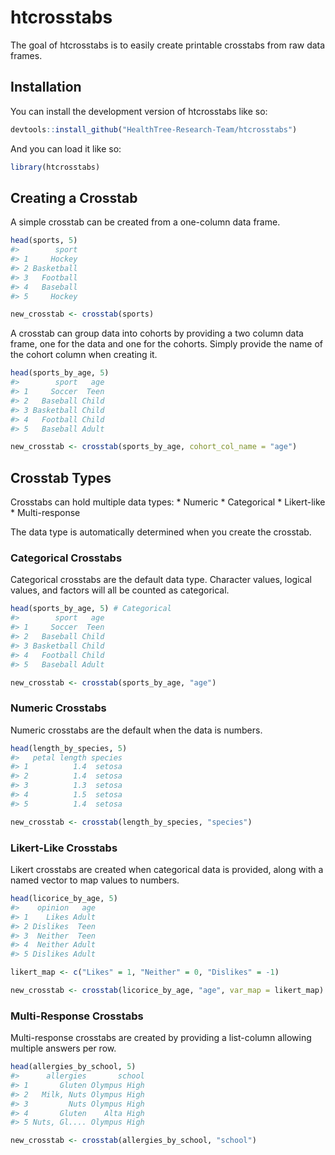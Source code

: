 
<!-- README.md is generated from README.Rmd. Please edit that file -->

# htcrosstabs

<!-- badges: start -->
<!-- badges: end -->

The goal of htcrosstabs is to easily create printable crosstabs from raw
data frames.

## Installation

You can install the development version of htcrosstabs like so:

``` r
devtools::install_github("HealthTree-Research-Team/htcrosstabs")
```

And you can load it like so:

``` r
library(htcrosstabs)
```

## Creating a Crosstab

A simple crosstab can be created from a one-column data frame.

``` r
head(sports, 5)
#>        sport
#> 1     Hockey
#> 2 Basketball
#> 3   Football
#> 4   Baseball
#> 5     Hockey

new_crosstab <- crosstab(sports)
```

A crosstab can group data into cohorts by providing a two column data
frame, one for the data and one for the cohorts. Simply provide the name
of the cohort column when creating it.

``` r
head(sports_by_age, 5)
#>        sport   age
#> 1     Soccer  Teen
#> 2   Baseball Child
#> 3 Basketball Child
#> 4   Football Child
#> 5   Baseball Adult

new_crosstab <- crosstab(sports_by_age, cohort_col_name = "age")
```

## Crosstab Types

Crosstabs can hold multiple data types: \* Numeric \* Categorical \*
Likert-like \* Multi-response

The data type is automatically determined when you create the crosstab.

### Categorical Crosstabs

Categorical crosstabs are the default data type. Character values,
logical values, and factors will all be counted as categorical.

``` r
head(sports_by_age, 5) # Categorical
#>        sport   age
#> 1     Soccer  Teen
#> 2   Baseball Child
#> 3 Basketball Child
#> 4   Football Child
#> 5   Baseball Adult

new_crosstab <- crosstab(sports_by_age, "age")
```

### Numeric Crosstabs

Numeric crosstabs are the default when the data is numbers.

``` r
head(length_by_species, 5)
#>   petal length species
#> 1          1.4  setosa
#> 2          1.4  setosa
#> 3          1.3  setosa
#> 4          1.5  setosa
#> 5          1.4  setosa

new_crosstab <- crosstab(length_by_species, "species")
```

### Likert-Like Crosstabs

Likert crosstabs are created when categorical data is provided, along
with a named vector to map values to numbers.

``` r
head(licorice_by_age, 5)
#>    opinion   age
#> 1    Likes Adult
#> 2 Dislikes  Teen
#> 3  Neither  Teen
#> 4  Neither Adult
#> 5 Dislikes Adult

likert_map <- c("Likes" = 1, "Neither" = 0, "Dislikes" = -1)

new_crosstab <- crosstab(licorice_by_age, "age", var_map = likert_map)
```

### Multi-Response Crosstabs

Multi-response crosstabs are created by providing a list-column allowing
multiple answers per row.

``` r
head(allergies_by_school, 5)
#>      allergies       school
#> 1       Gluten Olympus High
#> 2   Milk, Nuts Olympus High
#> 3         Nuts Olympus High
#> 4       Gluten    Alta High
#> 5 Nuts, Gl.... Olympus High

new_crosstab <- crosstab(allergies_by_school, "school")
```
